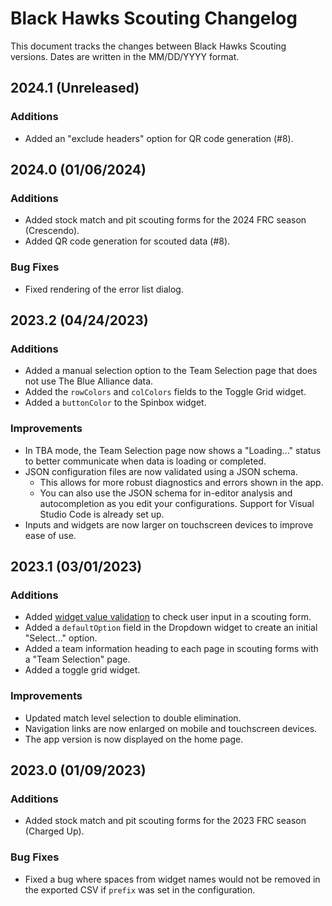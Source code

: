 # Black Hawks Scouting Changelog

This document tracks the changes between Black Hawks Scouting versions. Dates are written in the MM/DD/YYYY format.

## 2024.1 (Unreleased)

### Additions

- Added an "exclude headers" option for QR code generation (#8).

## 2024.0 (01/06/2024)

### Additions

- Added stock match and pit scouting forms for the 2024 FRC season (Crescendo).
- Added QR code generation for scouted data (#8).

### Bug Fixes

- Fixed rendering of the error list dialog.

## 2023.2 (04/24/2023)

### Additions

- Added a manual selection option to the Team Selection page that does not use The Blue Alliance data.
- Added the `rowColors` and `colColors` fields to the Toggle Grid widget.
- Added a `buttonColor` to the Spinbox widget.

### Improvements

- In TBA mode, the Team Selection page now shows a "Loading..." status to better communicate when data is loading or completed.
- JSON configuration files are now validated using a JSON schema.
  - This allows for more robust diagnostics and errors shown in the app.
  - You can also use the JSON schema for in-editor analysis and autocompletion as you edit your configurations. Support for Visual Studio Code is already set up.
- Inputs and widgets are now larger on touchscreen devices to improve ease of use.

## 2023.1 (03/01/2023)

### Additions

- Added [widget value validation](validation.md) to check user input in a scouting form.
- Added a `defaultOption` field in the Dropdown widget to create an initial "Select..." option.
- Added a team information heading to each page in scouting forms with a "Team Selection" page.
- Added a toggle grid widget.

### Improvements

- Updated match level selection to double elimination.
- Navigation links are now enlarged on mobile and touchscreen devices.
- The app version is now displayed on the home page.

## 2023.0 (01/09/2023)

### Additions

- Added stock match and pit scouting forms for the 2023 FRC season (Charged Up).

### Bug Fixes

- Fixed a bug where spaces from widget names would not be removed in the exported CSV if `prefix` was set in the configuration.
